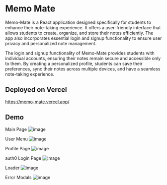 # Memo Mate

Memo-Mate is a React application designed specifically for students to enhance their note-taking experience. It offers a user-friendly interface that allows students to create, organize, and store their notes efficiently. The app also incorporates essential login and signup functionality to ensure user privacy and personalized note management.

The login and signup functionality of Memo-Mate provides students with individual accounts, ensuring their notes remain secure and accessible only to them. By creating a personalized profile, students can save their preferences, sync their notes across multiple devices, and have a seamless note-taking experience.

## Deployed on Vercel
https://memo-mate.vercel.app/

## Demo

Main Page
![image](https://github.com/Pr3mKum4r/Memo-Mate/assets/92014379/c3ede6bc-0691-4968-9ad7-60b7c5a6bc91)

User Menu
![image](https://github.com/Pr3mKum4r/Memo-Mate/assets/92014379/57aa04c7-3daa-4fba-8867-fd1571ccb105)

Profile Page
![image](https://github.com/Pr3mKum4r/Memo-Mate/assets/92014379/33141e23-2c2c-4bb6-a218-dd3b286b6f88)

auth0 Login Page
![image](https://github.com/Pr3mKum4r/Memo-Mate/assets/92014379/4c4c2795-dc82-4777-afd8-944d4b743277)

Loader
![image](https://github.com/Pr3mKum4r/Memo-Mate/assets/92014379/fcc364c5-132f-4fda-b02b-a2e716a49026)

Error Modals
![image](https://github.com/Pr3mKum4r/Memo-Mate/assets/92014379/b00f18cb-a3bd-4424-9e17-d9365de9a8dc)





